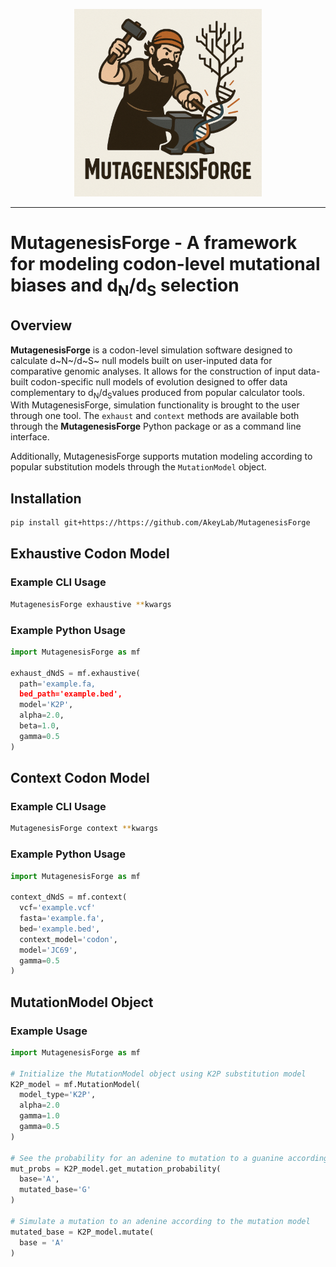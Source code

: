 

<p align="center">
  <img src="logo.png" width="300" alt="MutagenesisForge Logo" />
</p>

------------


# MutagenesisForge - A framework for modeling codon-level mutational biases and d<sub>N</sub>/d<sub>S</sub> selection

## Overview
**MutagenesisForge** is a codon-level simulation software designed to calculate d~N~/d~S~ null models built on user-inputed data for comparative genomic analyses. It allows for the construction of input data-built codon-specific null models of evolution designed to offer data complementary to d<sub>N</sub>/d<sub>S</sub>values produced from popular calculator tools. With MutagenesisForge, simulation functionality is brought to the user through one tool. The `exhaust` and `context` methods are available both through the **MutagenesisForge** Python package or as a command line interface.

Additionally, MutagenesisForge supports mutation modeling according to popular substitution models through the `MutationModel` object.

## Installation
```bash
pip install git+https://https://github.com/AkeyLab/MutagenesisForge
```

## Exhaustive Codon Model

### Example CLI Usage
```bash
MutagenesisForge exhaustive **kwargs
```

### Example Python Usage
```python
import MutagenesisForge as mf

exhaust_dNdS = mf.exhaustive(
  path='example.fa,
  bed_path='example.bed',
  model='K2P',
  alpha=2.0,
  beta=1.0,
  gamma=0.5
)
```


## Context Codon Model

### Example CLI Usage
```bash
MutagenesisForge context **kwargs
```

### Example Python Usage
```python
import MutagenesisForge as mf

context_dNdS = mf.context(
  vcf='example.vcf'
  fasta='example.fa',
  bed='example.bed',
  context_model='codon',
  model='JC69',
  gamma=0.5
)
```

## MutationModel Object

### Example Usage
```python
import MutagenesisForge as mf

# Initialize the MutationModel object using K2P substitution model
K2P_model = mf.MutationModel(
  model_type='K2P',
  alpha=2.0
  gamma=1.0
  gamma=0.5
)

# See the probability for an adenine to mutation to a guanine according to the mutation model
mut_probs = K2P_model.get_mutation_probability(
  base='A',
  mutated_base='G'
)

# Simulate a mutation to an adenine according to the mutation model
mutated_base = K2P_model.mutate(
  base = 'A'
)
```

